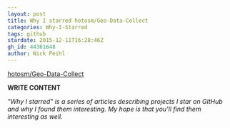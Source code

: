 ```yaml
---
layout: post
title: Why I starred hotosm/Geo-Data-Collect
categories: Why-I-Starred
tags: github
stardate: 2015-12-11T16:28:46Z
gh_id: 44361648
author: Nick Peihl
---
```


[hotosm/Geo-Data-Collect](https://github.com/hotosm/Geo-Data-Collect)

**WRITE CONTENT**

*"Why I starred" is a series of articles describing projects I star on GitHub and why I found them interesting. My hope is that you'll find them interesting as well.*

